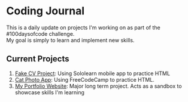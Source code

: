 <h1>Coding Journal</h1>
This is a daily update on projects I'm working on as part of the #100daysofcode challenge. 
<br>
My goal is simply to learn and implement new skills.
<br>
<h2>Current Projects</h2>
<ol>
  <li><a href="https://github.com/Zacharyjpeter/coding-journal/blob/main/Sololearn%20CV%20Project.html">Fake CV Project</a>: Using Sololearn mobile app to practice HTML
  <li><a href="https://github.com/Zacharyjpeter/coding-journal/blob/main/Cat%20Photo%20App.html">Cat Photo App</a>: Using FreeCodeCamp to practice HTML. 
  <li><a href="https://zacharyjpeter.github.io">My Portfolio Website</a>: Major long term project. Acts as a sandbox to showcase skills I'm learning</li>
</ol>

